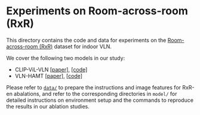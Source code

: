 # Experiments on Room-across-room (RxR)

This directory contains the code and data for experiments on the [Room-across-room (RxR)](https://arxiv.org/pdf/2010.07954.pdf) dataset for indoor VLN.

We cover the following two models in our study:

- CLIP-ViL-VLN [[paper]](https://arxiv.org/pdf/2107.06383.pdf), [[code]](https://github.com/clip-vil/CLIP-ViL/tree/master/CLIP-ViL-VLN)
- VLN-HAMT [[paper]](https://arxiv.org/pdf/2110.13309.pdf), [[code]](https://github.com/cshizhe/VLN-HAMT)

Please refer to [`data/`](./data/README.md) to prepare the instructions and image features for RxR-en abalations, and refer to the corresponding directories in `model/` for detailed instructions on environment setup and the commands to reproduce the results in our ablation studies.